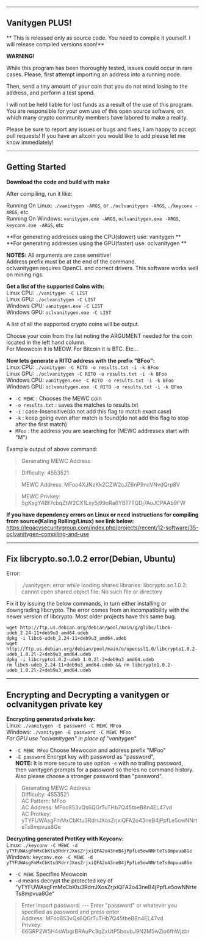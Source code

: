 -----
Vanitygen PLUS!  
-----

** This is released only as source code. You need to compile it yourself. I will release compiled versions soon!**  

**WARNING!** 

While this program has been thoroughly tested, issues could occur in rare cases. Please, first attempt importing an address into a running node. 

Then, send a tiny amount of your coin that you do not mind losing to the address, and perform a test spend. 

I will not be held liable for lost funds as a result of the use of this program. You are responsible for your own use of this open source software, on which many crypto community members have labored to make a reality.

Please be sure to report any issues or bugs and fixes, I am happy to accept pull requests! If you have an altcoin you would like to add please let me know immediately!  

-----
Getting Started  
-----  
**Download the code and build with make**

After compiling, run it like:

Running On Linux: `./vanitygen -ARGS`, or `./oclvanitygen -ARGS`, `./keyconv -ARGS`, etc  
Running On Windows: `vanitygen.exe -ARGS`, `oclvanitygen.exe -ARGS`, `keyconv.exe -ARGS`, etc  

**For generating addresses using the CPU(slower) use: vanitygen **  
**For generating addresses using the GPU(faster) use: oclvanitygen **  

**NOTES:**	All arguments are case sensitive!  
	Address prefix must be at the end of the command.  
	oclvanitygen requires OpenCL and correct drivers. This software works well on mining rigs.

**Get a list of the supported Coins with:**  
Linux CPU: `./vanitygen -C LIST`  
Linux GPU: `./oclvanitygen -C LIST`  
Windows CPU: `vanitygen.exe -C LIST`  
Windows GPU: `oclvanitygen.exe -C LIST`  

A list of all the supported crypto coins will be output.  

Choose your coin from the list noting the ARGUMENT needed for the coin located in the left hand column.  
For Meowcoin it is MEOW. For Bitcoin it is BTC.  Etc...  

**Now lets generate a RITO address with the prefix "BFoo":**  
Linux CPU: `./vanitygen -C RITO -o results.txt -i -k BFoo`  
Linux GPU: `./oclvanitygen -C RITO -o results.txt -i -k BFoo`  
Windows CPU: `vanitygen.exe -C RITO -o results.txt -i -k BFoo`  
Windows GPU: `oclvanitygen.exe -C RITO -o results.txt -i -k BFoo`  

 * `-C MEWC` : Chooses the MEWC coin  
 * `-o results.txt` : saves the matches to results.txt  
 * `-i` : case-Insensitive(do not add this flag to match exact case)  
 * `-k` : keep going even after match is found(do not add this flag to stop after the first match)  
 * `MFoo` : the address you are searching for (MEWC addresses start with "M")  

Example output of above command:  

>Generating MEWC Address  

>Difficulty: 4553521  

>MEWC Address: MFoo4XJNzKk2CZW2cJZ6nP9ncVNvdQrp8V

>MEWC Privkey: 5gKsgY4Bf7cbqZtW2CX1Lxy5j99oRa6YBT7TQDj7AuJCPAAb9FW

**If you have dependency errors on Linux or need instructions for compiling from source(Kaling Rolling/Linux) see link below:**  
https://legacysecuritygroup.com/index.php/projects/recent/12-software/35-oclvanitygen-compiling-and-use  

------  
Fix libcrypto.so.1.0.2 error(Debian, Ubuntu)  
------  
Error:
>./vanitygen: error while loading shared libraries: libcrypto.so.1.0.2: cannot open shared object file: No such file or directory  

Fix it by issuing the below commands, in turn either installing or downgrading libcrypto.  The error comes from an incompatibility with the newer version of libcrypto.  Most older projects have this same bug.  
```
wget http://ftp.us.debian.org/debian/pool/main/g/glibc/libc6-udeb_2.24-11+deb9u3_amd64.udeb
dpkg -i libc6-udeb_2.24-11+deb9u3_amd64.udeb
wget http://ftp.us.debian.org/debian/pool/main/o/openssl1.0/libcrypto1.0.2-udeb_1.0.2l-2+deb9u3_amd64.udeb
dpkg -i libcrypto1.0.2-udeb_1.0.2l-2+deb9u3_amd64.udeb
rm libc6-udeb_2.24-11+deb9u3_amd64.udeb && rm libcrypto1.0.2-udeb_1.0.2l-2+deb9u3_amd64.udeb 
```
-----
Encrypting and Decrypting a vanitygen or oclvanitygen private key  
-----  
**Encrypting generated private key:**  
Linux: `./vanitygen -E password -C MEWC MFoo`  
Windows: `./vanitygen -E password -C MEWC MFoo`  
*For GPU use "oclvanitygen" in place of "vanitygen"*  

 * `-C MEWC MFoo` Choose Mewocoin and address prefix "MFoo"  
 * `-E password` Encrypt key with password as "password",  
**NOTE:** It is more secure to use option `-e` with no trailing password,  
then vanitygen prompts for a password so theres no command history.  
Also please choose a stronger password than "password".  

>Generating MEWC Address  
>Difficulty: 4553521   
>AC Pattern: MFoo                                                                      
>AC Address: MFoo853vQs6QGrTuTHb7Q45tbeB8n4EL47vd  
>AC Protkey: yTYFUWAsgFmMxCbKtu3RdrrJXosZrjxiQFA2o43neB4jPpfLe5owNNrteTs8mpvua8Ge  

**Decrypting generated ProtKey with Keyconv:**  
Linux: `./keyconv -C MEWC -d yTYFUWAsgFmMxCbKtu3RdrrJXosZrjxiQFA2o43neB4jPpfLe5owNNrteTs8mpvua8Ge`  
Windows: `keyconv.exe -C MEWC -d yTYFUWAsgFmMxCbKtu3RdrrJXosZrjxiQFA2o43neB4jPpfLe5owNNrteTs8mpvua8Ge`  

 * `-C MEWC` Specifies Meowcoin  
 * `-d` means decrypt the protected key of "yTYFUWAsgFmMxCbKtu3RdrrJXosZrjxiQFA2o43neB4jPpfLe5owNNrteTs8mpvua8Ge"  

>Enter import password:  --- Enter "password" or whatever you specified as password and press enter  
>Address: MFoo853vQs6QGrTuTHb7Q45tbeB8n4EL47vd  
>Privkey: 66GRP2W5H4sWbgrBRAuPc3qZxUtP5boubJ9N2M5wZio6fhWjzbr  

